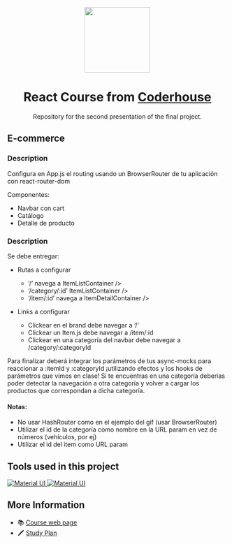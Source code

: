 <div align="center"> 
  <img widht="150px" height="150px" src="https://cdn.worldvectorlogo.com/logos/react-2.svg" />
  <h1>React Course from <a target="_blank" href="https://www.coderhouse.com">Coderhouse</a></h1>
  <p>Repository for the second presentation of the final project.</p>
</div>

<h2>E-commerce</h2>
<h3>Description</h2>
<p>Configura en App.js el routing usando un BrowserRouter de tu aplicación con react-router-dom</p>
<p>Componentes:</p>
<ul>
    <li>Navbar con cart</li>
    <li>Catálogo</li>
    <li>Detalle de producto</li>
</ul>

<h3>Description</h2>
<p>Se debe entregar:</p>

<ul>
    <li>
        <p>Rutas a configurar</p>
        <ul>
            <li>‘/’ navega a ItemListContainer /></li>
            <li>‘/category/:id’  ItemListContainer /></li>
            <li>‘/item/:id’ navega a ItemDetailContainer /></li>
        </ul>
    </li>
</ul>

<ul>
    <li>
        <p>Links a configurar</p>
        <ul>
            <li>Clickear en el brand debe navegar a ‘/’</li>
            <li>Clickear un Item.js debe navegar a /item/:id</li>
            <li>Clickear en una categoría del navbar debe navegar a /category/:categoryId</li>
        </ul>
    </li>
</ul>

<p>Para finalizar deberá integrar los parámetros de tus async-mocks para reaccionar a :itemId y :categoryId ¡utilizando efectos y los hooks de parámetros que vimos en clase! Si te encuentras en una categoría deberías poder detectar la navegación a otra categoría y volver a cargar los productos que correspondan a dicha categoría.</p>

<h4>Notas:</h4>
 <ul>
    <li>No usar HashRouter como en el ejemplo del gif (usar BrowserRouter)</li>
    <li>Utilizar el id de la categoría como nombre en la URL param en vez de números (vehículos, por ej)</li>
    <li>Utilizar el id del item como URL param</li>
</ul>

<h2>Tools used in this project</h2>
<a target="_blank" href="https://mui.com/">
    <img alt="Material UI" src="https://img.shields.io/badge/Material%20UI-007FFF?style=for-the-badge&logo=mui&logoColor=white">
</a> 
<a target="_blank" href="https://mui.com/material-ui/material-icons/">
    <img alt="Material UI" src="https://img.shields.io/badge/Material Icons-4e56a6?style=for-the-badge&logo=mui&logoColor=white">
</a>

<h2>More Information</h2>
<ul>
  <li>📚 <a target="_blank" href="https://www.coderhouse.com/online/reactjs">Course web page</a></li>
  <li>🖍 <a target="_blank" href="https://drive.google.com/file/d/1G_SRPkYExFpTkmOvbEwj985rIgQ62kx9/view">Study Plan</a></li>
</ul>

